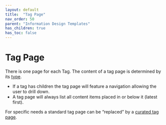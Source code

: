 ```yaml
---
layout: default
title:  "Tag Page"
nav_order: 50
parent: "Information Design Templates"
has_children: true
has_toc: false
---
```


# Tag Page

There is one page for each Tag. The content of a tag page is determined by its [type](../data-models/tag.md).

* If a tag has children the tag page will feature a navigation allowing the user to drill down.
* A tag page will always list all content items placed in or below it (latest first).

For specific needs a standard tag page can be “replaced” by a
[curated tag page](tag-curated.md).
